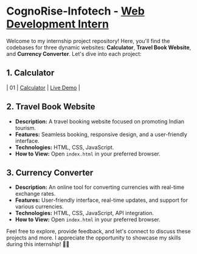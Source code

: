 
# CognoRise-Infotech - <ins>Web Development Intern</ins>

Welcome to my internship project repository! Here, you'll find the codebases for three dynamic websites: **Calculator**, **Travel Book Website**, and **Currency Converter**. Let's dive into each project:

## 1. Calculator
| 01  | [Calculator](https://github.com/Harsha-vardhan-03/CognoRise-Infotech/tree/main/Calculator)       | [Live Demo](https://Harsha-vardhan-03.github.io/CognoRise-Infotech/Calculator/) |
## 2. Travel Book Website
- **Description:** A travel booking website focused on promoting Indian tourism.
- **Features:** Seamless booking, responsive design, and a user-friendly interface.
- **Technologies:** HTML, CSS, JavaScript.
- **How to View:** Open `index.html` in your preferred browser.

## 3. Currency Converter
- **Description:** An online tool for converting currencies with real-time exchange rates.
- **Features:** User-friendly interface, real-time updates, and support for various currencies.
- **Technologies:** HTML, CSS, JavaScript, API integration.
- **How to View:** Open `index.html` in your preferred browser.

Feel free to explore, provide feedback, and let's connect to discuss these projects and more. I appreciate the opportunity to showcase my skills during this internship! 🚀🌐
